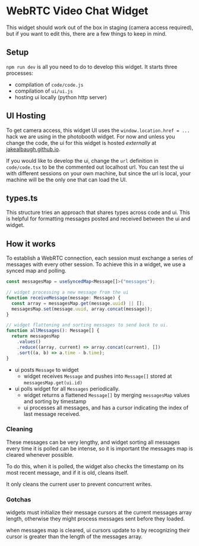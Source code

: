# WebRTC Video Chat Widget

This widget should work out of the box in staging (camera access required), but if you want to edit this, there are a few things to keep in mind.

## Setup

`npm run dev` is all you need to do to develop this widget. It starts three processes:

- compilation of `code/code.js`
- compilation of `ui/ui.js`
- hosting ui locally (python http server)

## UI Hosting

To get camera access, this widget UI uses the `window.location.href = ...` hack we are using in the photobooth widget.
For now and unless you change the code, the ui for this widget is hosted _externally_ at [jakealbaugh.github.io](https://jakealbaugh.github.io/figma-widget-test).

If you would like to develop the ui, change the `url` definition in `code/code.tsx` to be the commented out localhost url.
You can test the ui with different sessions on your own machine, but since the url is local, your machine will be the only one that can load the UI.

## types.ts

This structure tries an approach that shares types across code and ui. This is helpful for formatting messages posted and received between the ui and widget.

## How it works

To establish a WebRTC connection, each session must exchange a series of messages with every other session. To achieve this in a widget, we use a synced map and polling.

```ts
const messagesMap = useSyncedMap<Message[]>("messages");

// widget processing a new message from the ui
function receiveMessage(message: Message) {
  const array = messagesMap.get(message.uuid) || [];
  messagesMap.set(message.uuid, array.concat(message));
}

// widget flattening and sorting messages to send back to ui.
function allMessages(): Message[] {
  return messagesMap
    .values()
    .reduce((array, current) => array.concat(current), [])
    .sort((a, b) => a.time - b.time);
}
```

- ui posts `Message` to widget
  - widget receives `Message` and pushes into `Message[]` stored at `messagesMap.get(ui.id)`
- ui polls widget for all `Messages` periodically.
  - widget returns a flattened `Message[]` by merging `messagesMap` values and sorting by timestamp
  - ui processes all messages, and has a cursor indicating the index of last message received.

### Cleaning

These messages can be very lengthy, and widget sorting all messages every time it is polled can be intense, so it is important the messages map is cleared whenever possible.

To do this, when it is polled, the widget also checks the timestamp on its most recent message, and if it is old, cleans itself.

It only cleans the current user to prevent concurrent writes.

### Gotchas

widgets must initialize their message cursors at the current messages array length, otherwise they might process messages sent before they loaded.

when messages map is cleared, ui cursors update to `0` by recognizing their cursor is greater than the length of the messages array.
